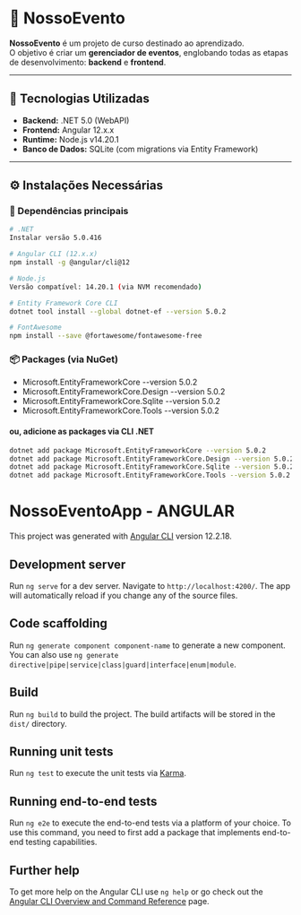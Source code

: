 # 📌 NossoEvento

**NossoEvento** é um projeto de curso destinado ao aprendizado.  
O objetivo é criar um **gerenciador de eventos**, englobando todas as etapas de desenvolvimento: **backend** e **frontend**.

---

## 🚀 Tecnologias Utilizadas

- **Backend:** .NET 5.0 (WebAPI)
- **Frontend:** Angular 12.x.x
- **Runtime:** Node.js v14.20.1
- **Banco de Dados:** SQLite (com migrations via Entity Framework)

---

## ⚙️ Instalações Necessárias

### 🔹 Dependências principais

```bash
# .NET
Instalar versão 5.0.416

# Angular CLI (12.x.x)
npm install -g @angular/cli@12

# Node.js
Versão compatível: 14.20.1 (via NVM recomendado)

# Entity Framework Core CLI
dotnet tool install --global dotnet-ef --version 5.0.2

# FontAwesome
npm install --save @fortawesome/fontawesome-free


```

### 📦 Packages (via NuGet)

- Microsoft.EntityFrameworkCore --version 5.0.2
- Microsoft.EntityFrameworkCore.Design --version 5.0.2
- Microsoft.EntityFrameworkCore.Sqlite --version 5.0.2
- Microsoft.EntityFrameworkCore.Tools --version 5.0.2

#### ou, adicione as packages via CLI .NET

```bash
dotnet add package Microsoft.EntityFrameworkCore --version 5.0.2
dotnet add package Microsoft.EntityFrameworkCore.Design --version 5.0.2
dotnet add package Microsoft.EntityFrameworkCore.Sqlite --version 5.0.2
dotnet add package Microsoft.EntityFrameworkCore.Tools --version 5.0.2
```

# NossoEventoApp - ANGULAR

This project was generated with [Angular CLI](https://github.com/angular/angular-cli) version 12.2.18.

## Development server

Run `ng serve` for a dev server. Navigate to `http://localhost:4200/`. The app will automatically reload if you change any of the source files.

## Code scaffolding

Run `ng generate component component-name` to generate a new component. You can also use `ng generate directive|pipe|service|class|guard|interface|enum|module`.

## Build

Run `ng build` to build the project. The build artifacts will be stored in the `dist/` directory.

## Running unit tests

Run `ng test` to execute the unit tests via [Karma](https://karma-runner.github.io).

## Running end-to-end tests

Run `ng e2e` to execute the end-to-end tests via a platform of your choice. To use this command, you need to first add a package that implements end-to-end testing capabilities.

## Further help

To get more help on the Angular CLI use `ng help` or go check out the [Angular CLI Overview and Command Reference](https://angular.io/cli) page.
